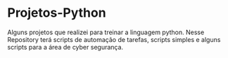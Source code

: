 # Projetos-Python
Alguns projetos que realizei para treinar a linguagem python. Nesse Repository terá scripts de automação de tarefas, scripts simples e alguns scripts para a área de cyber segurança.
